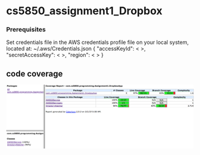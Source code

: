 # cs5850_assignment1_Dropbox

### Prerequisites

Set credentials file in the AWS credentials profile file on your local system, located at:
~/.aws/Credentials.json
                                                                                                   {                                                                                              		"accessKeyId": < >,
  	"secretAccessKey": < >,
  	"region": < >
}

## code coverage
![avatar](https://github.com/johnHaloWang/cs5850_assignment1_Dropbox/blob/master/coverage.png)